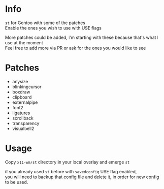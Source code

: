 # Info

`st` for Gentoo with some of the patches   
Enable the ones you wish to use with USE flags   

More patches could be added, I'm starting with these because that's what I use at the moment   
Feel free to add more via PR or ask for the ones you would like to see   

# Patches

* anysize
* blinkingcursor
* boxdraw
* clipboard
* externalpipe
* font2
* ligatures
* scrollback
* transparency
* visualbell2

# Usage

Copy `x11-wm/st` directory in your local overlay and emerge `st`   

if you already used `st` before with `savedconfig` USE flag enabled,   
you will need to backup that config file and delete it, in order for new config to be used.   

